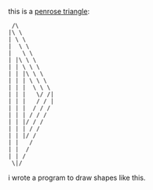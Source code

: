this is a [penrose triangle](https://en.wikipedia.org/wiki/Penrose_triangle):

```
 /\
|\ \
| \ \
|  \ \
|   \ \
| |\ \ \
| | \ \ \
| | |\ \ \
| | | \ \ \
| | |  \ \ \
| | |   \/ /|
| | |   / / |
| | |  / / /
| | | / / /
| | |/ / /
| | | / /
| | |/ /
| |   /
| |  /
| | /
 \|/
 ```

i wrote a program to draw shapes like this.
